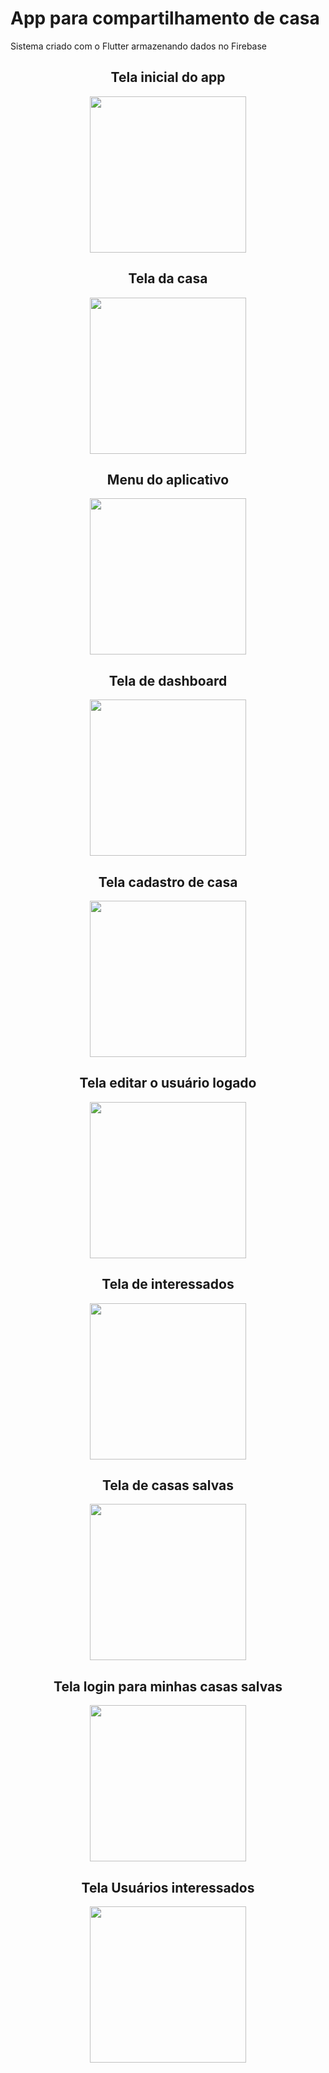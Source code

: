 <h1 >App para compartilhamento de casa</h1>

<p >Sistema criado com o Flutter armazenando dados no Firebase</p>

<h2 align="center">Tela inicial do app</h2>
<p align="center">
  <img src="/tela-app/home.png" width="250" />
</p>


<h2 align="center">Tela da casa</h2>
<p align="center">
  <img src="/tela-app/tela-casa.png" width="250"/>
</p>

<h2 align="center">Menu do aplicativo</h2>
<p align="center">
  <img src="/tela-app/menu.png" width="250"/>
</p>


<h2 align="center">Tela de dashboard</h2>
<p align="center">
  <img src="/tela-app/dashboard.png" width="250"/>
</p>

<h2 align="center">Tela cadastro de casa</h2>
<p align="center">
  <a href="/tela-app/casa-cadastro.png">
    <img src="/tela-app/casa-cadastro.png" width="250" />
  </a>
</p>

<h2 align="center">Tela editar o usuário logado</h2>
<p align="center">
  <img src="/tela-app/editar-usuario.png" width="250"/>
</p>

<h2 align="center">Tela de interessados</h2>
<p align="center">
  <img src="/tela-app/interessados.png" width="250"/>
</p>


<h2 align="center">Tela de casas salvas</h2>
<p align="center">
  <img src="/tela-app/salvos.png" width="250"/>
</p>

<h2 align="center">Tela login para minhas casas salvas</h2>
<p align="center">
  <img src="/tela-app/login-salvos.png" width="250"/>
</p>

<h2 align="center">Tela Usuários interessados</h2>
<p align="center">
  <img src="/tela-app/usuarios-interessados.png" width="250"/>
</p>
